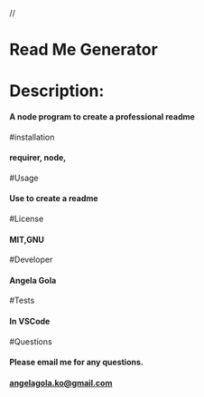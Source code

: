 
  // <need more code here>
  # Read Me Generator

  # Description:
  #### A node program to create a professional readme

  #installation 
  #### requirer, node, 

  #Usage
  #### Use to create a readme

  #License
  #### MIT,GNU

  #Developer
  #### Angela Gola

  #Tests
  #### In VSCode

  #Questions
  #### Please email me for any questions.
  #### angelagola.ko@gmail.com

  